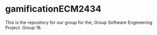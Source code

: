 # gamificationECM2434
This is the repository for our group for the, Group Software Engineering Project.
Group 18.
